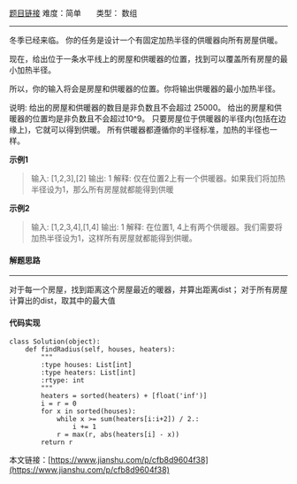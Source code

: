  [题目链接](https://leetcode-cn.com/problems/heaters/)
难度：简单          &nbsp;&nbsp;&nbsp;&nbsp;&nbsp;&nbsp;类型：  数组
***
 冬季已经来临。 你的任务是设计一个有固定加热半径的供暖器向所有房屋供暖。

现在，给出位于一条水平线上的房屋和供暖器的位置，找到可以覆盖所有房屋的最小加热半径。

所以，你的输入将会是房屋和供暖器的位置。你将输出供暖器的最小加热半径。

说明:
给出的房屋和供暖器的数目是非负数且不会超过 25000。
给出的房屋和供暖器的位置均是非负数且不会超过10^9。
只要房屋位于供暖器的半径内(包括在边缘上)，它就可以得到供暖。
所有供暖器都遵循你的半径标准，加热的半径也一样。


 
**示例1**
> 输入: [1,2,3],[2]
输出: 1
解释: 仅在位置2上有一个供暖器。如果我们将加热半径设为1，那么所有房屋就都能得到供暖

**示例2**
>输入: [1,2,3,4],[1,4]
输出: 1
解释: 在位置1, 4上有两个供暖器。我们需要将加热半径设为1，这样所有房屋就都能得到供暖。
#### 解题思路
***
 对于每一个房屋，找到距离这个房屋最近的暖器，并算出距离dist；
对于所有房屋计算出的dist，取其中的最大值



#### 代码实现
```
class Solution(object):
    def findRadius(self, houses, heaters):
        """
        :type houses: List[int]
        :type heaters: List[int]
        :rtype: int
        """
        heaters = sorted(heaters) + [float('inf')]
        i = r = 0
        for x in sorted(houses):
            while x >= sum(heaters[i:i+2]) / 2.:
                i += 1
            r = max(r, abs(heaters[i] - x))
        return r
```

本文链接：[https://www.jianshu.com/p/cfb8d9604f38](https://www.jianshu.com/p/cfb8d9604f38)
